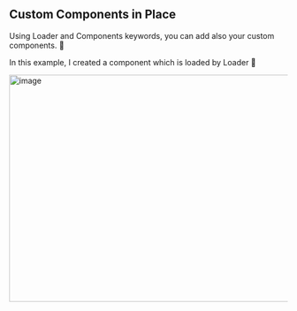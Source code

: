 ## Custom Components in Place

Using Loader and Components keywords, you can add also your custom components. 🔀

In this example, I created a component which is loaded by Loader 🔆

<img width="507" height="411" alt="image" src="https://github.com/user-attachments/assets/31c62663-4ccd-4286-a38d-01a32e72d68f" />
